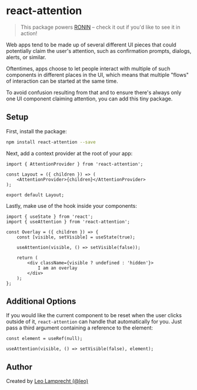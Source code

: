 # react-attention

> This package powers [RONIN](https://ronin.co) – check it out if you'd like to see it in action!

Web apps tend to be made up of several different UI pieces that could potentially claim the user's attention, such as confirmation prompts, dialogs, alerts, or similar.

Oftentimes, apps choose to let people interact with multiple of such components in different places in the UI, which means that multiple "flows" of interaction can be started at the same time.

To avoid confusion resulting from that and to ensure there's always only one UI component claiming attention, you can add this tiny package.

## Setup

First, install the package:

```bash
npm install react-attention --save
```

Next, add a context provider at the root of your app:

```tsx
import { AttentionProvider } from 'react-attention';

const Layout = ({ children }) => (
    <AttentionProvider>{children}</AttentionProvider>
);

export default Layout;
```

Lastly, make use of the hook inside your components:

```tsx
import { useState } from 'react';
import { useAttention } from 'react-attention';

const Overlay = ({ children }) => {
    const [visible, setVisible] = useState(true);

    useAttention(visible, () => setVisible(false));

    return (
        <div className={visible ? undefined : 'hidden'}>
            I am an overlay
        </div>
    );
};
```

## Additional Options

If you would like the current component to be reset when the user clicks outside of it, `react-attention` can handle that automatically for you. Just pass a third argument containing a reference to the element:

```tsx
const element = useRef(null);

useAttention(visible, () => setVisible(false), element);
```

## Author

Created by [Leo Lamprecht (@leo)](https://leo.im)
